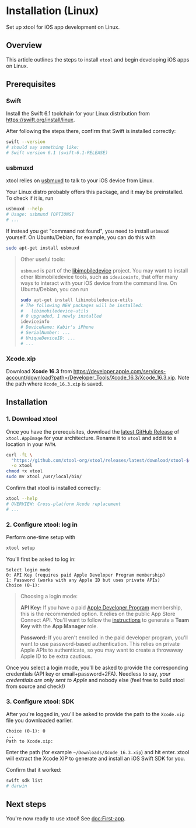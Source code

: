 # Installation (Linux)

Set up xtool for iOS app development on Linux.

## Overview

This article outlines the steps to install `xtool` and begin developing iOS apps on Linux.

## Prerequisites

### Swift

Install the Swift 6.1 toolchain for your Linux distribution from <https://swift.org/install/linux>.

After following the steps there, confirm that Swift is installed correctly:

```bash
swift --version
# should say something like:
# Swift version 6.1 (swift-6.1-RELEASE)
```

### usbmuxd

xtool relies on [usbmuxd](https://github.com/libimobiledevice/usbmuxd) to talk to your iOS device from Linux.

Your Linux distro probably offers this package, and it may be preinstalled. To check if it is, run

```bash
usbmuxd --help
# Usage: usbmuxd [OPTIONS]
# ...
```

If instead you get "command not found", you need to install `usbmuxd` yourself. On Ubuntu/Debian, for example, you can do this with

```bash
sudo apt-get install usbmuxd
```

> Other useful tools:
>
> `usbmuxd` is part of the [libimobiledevice](https://libimobiledevice.org) project. You may want to install other libimobiledevice tools, such as `ideviceinfo`, that offer many ways to interact with your iOS device from the command line. On Ubuntu/Debian, you can run
>
> ```bash
> sudo apt-get install libimobiledevice-utils
> # The following NEW packages will be installed:
> #   libimobiledevice-utils
> # 0 upgraded, 1 newly installed
> ideviceinfo
> # DeviceName: Kabir's iPhone
> # SerialNumber: ...
> # UniqueDeviceID: ...
> # ...
> ```

### Xcode.xip

Download **Xcode 16.3** from <https://developer.apple.com/services-account/download?path=/Developer_Tools/Xcode_16.3/Xcode_16.3.xip>. Note the path where `Xcode_16.3.xip` is saved.

## Installation

### 1. Download xtool

Once you have the prerequisites, download the [latest GitHub Release](https://github.com/xtool-org/xtool/releases/latest) of `xtool.AppImage` for your architecture. Rename it to `xtool` and add it to a location in your `PATH`.

```bash
curl -fL \
  "https://github.com/xtool-org/xtool/releases/latest/download/xtool-$(uname -m).AppImage" \
  -o xtool
chmod +x xtool
sudo mv xtool /usr/local/bin/
```

Confirm that xtool is installed correctly:

```bash
xtool --help
# OVERVIEW: Cross-platform Xcode replacement
# ...
```

### 2. Configure xtool: log in

Perform one-time setup with

```bash
xtool setup
```

You'll first be asked to log in:

```
Select login mode
0: API Key (requires paid Apple Developer Program membership)
1: Password (works with any Apple ID but uses private APIs)
Choice (0-1):
```

> Choosing a login mode:
>
> **API Key:** If you have a paid [Apple Developer Program](https://developer.apple.com/programs/enroll/) membership, this is the recommended option. It relies on the public App Store Connect API. You'll want to follow the [instructions](https://developer.apple.com/documentation/appstoreconnectapi/creating-api-keys-for-app-store-connect-api) to generate a **Team Key** with the **App Manager** role.
>
> **Password:** If you aren't enrolled in the paid developer program, you'll want to use password-based authentication. This relies on private Apple APIs to authenticate, so you may want to create a throwaway Apple ID to be extra cautious.

Once you select a login mode, you'll be asked to provide the corresponding credentials (API key or email+password+2FA). Needless to say, *your credentials are only sent to Apple* and nobody else (feel free to build xtool from source and check!)

### 3. Configure xtool: SDK

After you're logged in, you'll be asked to provide the path to the `Xcode.xip` file you downloaded earlier.

```
Choice (0-1): 0
...
Path to Xcode.xip:
```

Enter the path (for example `~/Downloads/Xcode_16.3.xip`) and hit enter. xtool will extract the Xcode XIP to generate and install an iOS Swift SDK for you.

Confirm that it worked:

```bash
swift sdk list
# darwin
```

## Next steps

You're now ready to use xtool! See <doc:First-app>.
